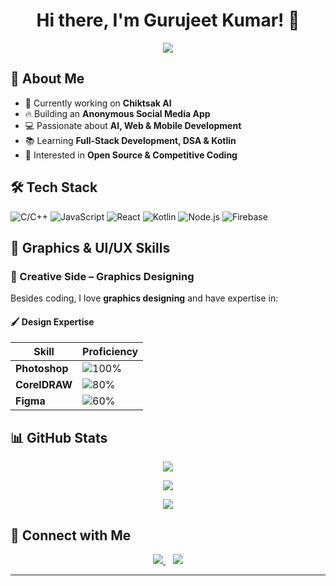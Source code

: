 <h1 align="center">Hi there, I'm Gurujeet Kumar! 👋</h1>
<p align="center">
  <img src="https://readme-typing-svg.demolab.com?font=Fira+Code&size=22&pause=1000&color=ff6600&center=true&vCenter=true&width=450&lines=Building+Chiktsak+AI;Anonymous+Social+Media+App;Always+learning+new+things!">
</p>

## 🚀 About Me
- 🤖 Currently working on **Chiktsak AI**  
- 🔥 Building an **Anonymous Social Media App**  
- 💻 Passionate about **AI, Web & Mobile Development**  
- 📚 Learning **Full-Stack Development, DSA & Kotlin**  
- 🎯 Interested in **Open Source & Competitive Coding**  

## 🛠 Tech Stack  
![C/C++](https://img.shields.io/badge/C%2FC%2B%2B-00599C?style=flat-square&logo=c%2B%2B&logoColor=white)
![JavaScript](https://img.shields.io/badge/JavaScript-F7DF1E?style=flat-square&logo=javascript&logoColor=black)
![React](https://img.shields.io/badge/React-61DAFB?style=flat-square&logo=react&logoColor=black)
![Kotlin](https://img.shields.io/badge/Kotlin-0095D5?style=flat-square&logo=kotlin&logoColor=white)
![Node.js](https://img.shields.io/badge/Node.js-43853D?style=flat-square&logo=node.js&logoColor=white)
![Firebase](https://img.shields.io/badge/Firebase-ffca28?style=flat-square&logo=firebase&logoColor=black)

## 🎨 Graphics & UI/UX Skills  
### 🎨 Creative Side – Graphics Designing  
Besides coding, I love **graphics designing** and have expertise in:  

#### 🖌 **Design Expertise**  
| **Skill**       | **Proficiency** |
|----------------|----------------|
| **Photoshop**  | ![100%](https://progress-bar.dev/100/?title=Expert) |
| **CorelDRAW**  | ![80%](https://progress-bar.dev/80/?title=Advanced) |
| **Figma**      | ![60%](https://progress-bar.dev/60/?title=Intermediate) |


## 📊 GitHub Stats  

<p align="center">
  <img src="https://github-readme-stats.vercel.app/api?username=imgurujeet&show_icons=true&theme=radical&count_private=true&hide_rank=true">
</p>



<p align="center">
  <img src="https://github-readme-streak-stats.herokuapp.com/?user=imgurujeet&theme=radical">
</p>
<p align="center">
  <img src="https://github-profile-summary-cards.vercel.app/api/cards/profile-details?username=imgurujeet&theme=radical">
</p>


## 🌟 Connect with Me  

<p align="center">
  <a href="https://www.linkedin.com/in/gurujeet-k-975b8a288/">
    <img src="https://img.shields.io/badge/LinkedIn-0077B5?style=for-the-badge&logo=linkedin&logoColor=white">
  </a>
  &nbsp;&nbsp;
  <a href="mailto:imgurujeet@gmail.com">
    <img src="https://img.shields.io/badge/Gmail-D14836?style=for-the-badge&logo=gmail&logoColor=white">
  </a>
</p>

---

